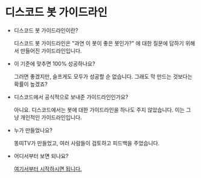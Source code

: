 # **디스코드 봇 가이드라인**

* 디스코드 봇 가이드라인이란?
    
    디스코드 봇 가이드라인은 "과연 이 봇이 좋은 봇인가?" 에 대한 질문에 답하기 위해서 만들어진 가이드라인입니다.

* 이 기준에 맞추면 100% 성공하나요?

    그러면 좋겠지만, 슬프게도 모두가 성공할 순 없습니다. 그래도 막 만드는 것보다는 확률이 높겠죠?

* 디스코드에서 공식적으로 보내준 가이드라인인가요?

    아니요. 디스코드에서는 봇에 대한 가이드라인을 하나도 주지 않았습니다. 이는 그냥 개인적인 가이드라인입니다.

* 누가 만들었나요?

    똥띠TV가 만들었고, 여러 사람들이 검토하고 피드백을 주었습니다.

* 어디서부터 보면 되나요?

    [여기서부터 시작하시면 됩니다.](https://github.com/Ddongddi/discordbot-guidelines/blob/main/guidelines/basic.md)